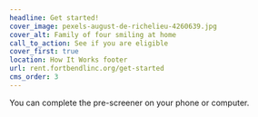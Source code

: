```yaml
---
headline: Get started!
cover_image: pexels-august-de-richelieu-4260639.jpg
cover_alt: Family of four smiling at home
call_to_action: See if you are eligible
cover_first: true
location: How It Works footer
url: rent.fortbendlinc.org/get-started
cms_order: 3
---
```

You can complete the pre-screener on your phone or computer.